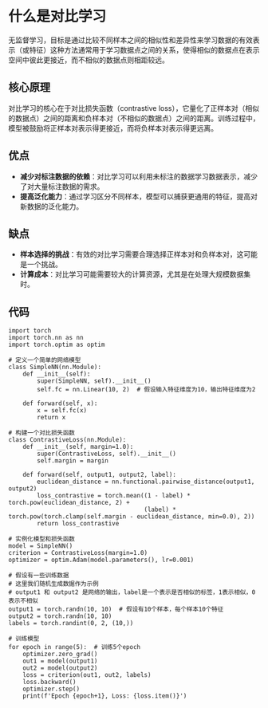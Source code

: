 # 什么是对比学习

无监督学习，目标是通过比较不同样本之间的相似性和差异性来学习数据的有效表示（或特征）这种方法通常用于学习数据点之间的关系，使得相似的数据点在表示空间中彼此更接近，而不相似的数据点则相距较远。

## 核心原理

对比学习的核心在于对比损失函数（contrastive loss），它量化了正样本对（相似的数据点）之间的距离和负样本对（不相似的数据点）之间的距离。训练过程中，模型被鼓励将正样本对表示得更接近，而将负样本对表示得更远离。

## 优点

- **减少对标注数据的依赖**：对比学习可以利用未标注的数据学习数据表示，减少了对大量标注数据的需求。
- **提高泛化能力**：通过学习区分不同样本，模型可以捕获更通用的特征，提高对新数据的泛化能力。

## 缺点

- **样本选择的挑战**：有效的对比学习需要合理选择正样本对和负样本对，这可能是一个挑战。
- **计算成本**：对比学习可能需要较大的计算资源，尤其是在处理大规模数据集时。

## 代码



~~~
import torch
import torch.nn as nn
import torch.optim as optim

# 定义一个简单的网络模型
class SimpleNN(nn.Module):
    def __init__(self):
        super(SimpleNN, self).__init__()
        self.fc = nn.Linear(10, 2)  # 假设输入特征维度为10，输出特征维度为2

    def forward(self, x):
        x = self.fc(x)
        return x

# 构建一个对比损失函数
class ContrastiveLoss(nn.Module):
    def __init__(self, margin=1.0):
        super(ContrastiveLoss, self).__init__()
        self.margin = margin

    def forward(self, output1, output2, label):
        euclidean_distance = nn.functional.pairwise_distance(output1, output2)
        loss_contrastive = torch.mean((1 - label) * torch.pow(euclidean_distance, 2) +
                                      (label) * torch.pow(torch.clamp(self.margin - euclidean_distance, min=0.0), 2))
        return loss_contrastive

# 实例化模型和损失函数
model = SimpleNN()
criterion = ContrastiveLoss(margin=1.0)
optimizer = optim.Adam(model.parameters(), lr=0.001)

# 假设有一些训练数据
# 这里我们随机生成数据作为示例
# output1 和 output2 是网络的输出，label是一个表示是否相似的标签，1表示相似，0表示不相似
output1 = torch.randn(10, 10)  # 假设有10个样本，每个样本10个特征
output2 = torch.randn(10, 10)
labels = torch.randint(0, 2, (10,))

# 训练模型
for epoch in range(5):  # 训练5个epoch
    optimizer.zero_grad()
    out1 = model(output1)
    out2 = model(output2)
    loss = criterion(out1, out2, labels)
    loss.backward()
    optimizer.step()
    print(f'Epoch {epoch+1}, Loss: {loss.item()}')

~~~


